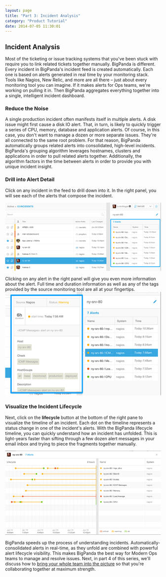 ```yaml
---
layout: page
title: "Part 3: Incident Analysis"
category: "Product Tutorial"
date: 2014-07-05 11:30:01
---
```


## Incident Analysis
Most of the ticketing or issue tracking systems that you've been stuck with require you to link related tickets together manually. BigPanda is different. Every incident in BigPanda's incident feed is created automatically. Each one is based on alerts generated in real time by your monitoring stack. Tools like Nagios, New Relic, and more are all there – just about every monitoring tool you can imagine. If it makes alerts for Ops teams, we're working on pulling it in. Then BigPanda aggregates everything together into a single, intelligent incident dashboard.

### Reduce the Noise
A single production incident often manifests itself in multiple alerts. A disk issue might first cause a disk IO alert. That, in turn, is likely to quickly trigger a series of CPU, memory, database and application alerts. Of course, in this case, you don't want to manage a dozen or more separate issues. They're all connected to the same root problem. For that reason, BigPanda automatically groups related alerts into consolidated, high-level incidents. BigPanda's grouping algorithm leverages hostnames, clusters and applications in order to pull related alerts together. Additionally, the algorithm factors in the time between alerts in order to provide you with unique incident insight.

### Drill into Alert Detail
Click on any incident in the feed to drill down into it. In the right panel, you will see each of the alerts that compose the incident.

![IncidentAnalysis](/media/IncidentAnalysis.png)

Clicking on any alert in the right panel will give you even more information about the alert. Full time and duration information as well as any of the tags provided by the source monitoring tool are all at your fingertips.
![IncidentsSource](/media/IncidentAnalysis_Source.png)

### Visualize the Incident Lifecycle
Next, click on the <strong>lifecycle</strong> button at the bottom of the right pane to visualize the timeline of an incident. Each dot on the timeline represents a status change in one of the incident's alerts. With the BigPanda lifecycle timeline, you can quickly understand how an incident has unfolded. This is light-years faster than sifting through a few dozen alert messages in your email inbox and trying to piece the fragments together manually.

![Lifecycle](/media/LifeCycle.png)

BigPanda speeds up the process of understanding incidents. Automatically-consolidated alerts in real-time, as they unfold are combined with powerful alert lifecycle visibility. This makes BigPanda the best way for Modern Ops teams to manage and resolve issues. Next, in part 4 of this series, we'll discuss how to [bring your whole team into the picture](getting-started-with-bigpanda-incident-assignment.html) so that you're collaborating together at maximum strength.

</strong>
